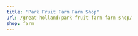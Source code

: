```yaml
---
title: "Park Fruit Farm Farm Shop"
url: /great-holland/park-fruit-farm-farm-shop/
shop: farm
---
```

